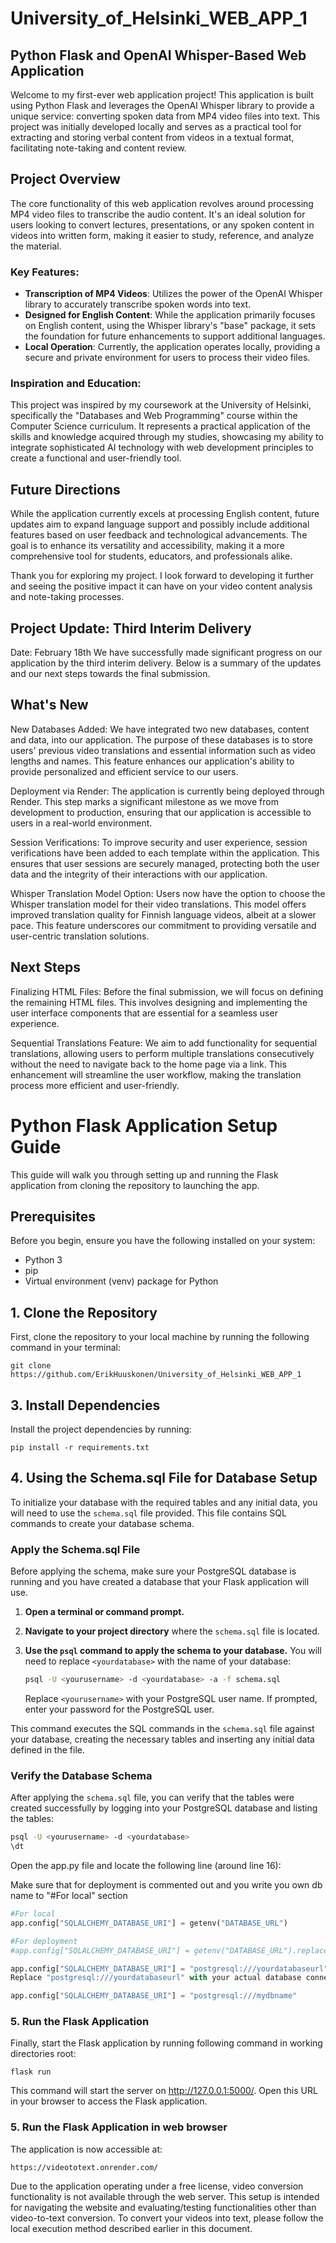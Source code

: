 # University_of_Helsinki_WEB_APP_1

## Python Flask and OpenAI Whisper-Based Web Application

Welcome to my first-ever web application project! This application is built using Python Flask and leverages the OpenAI Whisper library to provide a unique service: converting spoken data from MP4 video files into text. This project was initially developed locally and serves as a practical tool for extracting and storing verbal content from videos in a textual format, facilitating note-taking and content review.

## Project Overview

The core functionality of this web application revolves around processing MP4 video files to transcribe the audio content. It's an ideal solution for users looking to convert lectures, presentations, or any spoken content in videos into written form, making it easier to study, reference, and analyze the material.

### Key Features:

- **Transcription of MP4 Videos**: Utilizes the power of the OpenAI Whisper library to accurately transcribe spoken words into text.
- **Designed for English Content**: While the application primarily focuses on English content, using the Whisper library's "base" package, it sets the foundation for future enhancements to support additional languages.
- **Local Operation**: Currently, the application operates locally, providing a secure and private environment for users to process their video files.

### Inspiration and Education:

This project was inspired by my coursework at the University of Helsinki, specifically the "Databases and Web Programming" course within the Computer Science curriculum. It represents a practical application of the skills and knowledge acquired through my studies, showcasing my ability to integrate sophisticated AI technology with web development principles to create a functional and user-friendly tool.

## Future Directions

While the application currently excels at processing English content, future updates aim to expand language support and possibly include additional features based on user feedback and technological advancements. The goal is to enhance its versatility and accessibility, making it a more comprehensive tool for students, educators, and professionals alike.

Thank you for exploring my project. I look forward to developing it further and seeing the positive impact it can have on your video content analysis and note-taking processes.

## Project Update: Third Interim Delivery
Date: February 18th
We have successfully made significant progress on our application by the third interim delivery. Below is a summary of the updates and our next steps towards the final submission.

## What's New
New Databases Added: We have integrated two new databases, content and data, into our application. The purpose of these databases is to store users' previous video translations and essential information such as video lengths and names. This feature enhances our application's ability to provide personalized and efficient service to our users.

Deployment via Render: The application is currently being deployed through Render. This step marks a significant milestone as we move from development to production, ensuring that our application is accessible to users in a real-world environment.

Session Verifications: To improve security and user experience, session verifications have been added to each template within the application. This ensures that user sessions are securely managed, protecting both the user data and the integrity of their interactions with our application.

Whisper Translation Model Option: Users now have the option to choose the Whisper translation model for their video translations. This model offers improved translation quality for Finnish language videos, albeit at a slower pace. This feature underscores our commitment to providing versatile and user-centric translation solutions.

## Next Steps
Finalizing HTML Files: Before the final submission, we will focus on defining the remaining HTML files. This involves designing and implementing the user interface components that are essential for a seamless user experience.

Sequential Translations Feature: We aim to add functionality for sequential translations, allowing users to perform multiple translations consecutively without the need to navigate back to the home page via a link. This enhancement will streamline the user workflow, making the translation process more efficient and user-friendly.

# Python Flask Application Setup Guide

This guide will walk you through setting up and running the Flask application from cloning the repository to launching the app.

## Prerequisites

Before you begin, ensure you have the following installed on your system:
- Python 3
- pip
- Virtual environment (venv) package for Python

## 1. Clone the Repository

First, clone the repository to your local machine by running the following command in your terminal:

```
git clone https://github.com/ErikHuuskonen/University_of_Helsinki_WEB_APP_1
```

## 3. Install Dependencies

Install the project dependencies by running:

```
pip install -r requirements.txt
```

##  4. Using the Schema.sql File for Database Setup

To initialize your database with the required tables and any initial data, you will need to use the `schema.sql` file provided. This file contains SQL commands to create your database schema.

### Apply the Schema.sql File

Before applying the schema, make sure your PostgreSQL database is running and you have created a database that your Flask application will use.

1. **Open a terminal or command prompt.**
2. **Navigate to your project directory** where the `schema.sql` file is located.
3. **Use the `psql` command to apply the schema to your database.** You will need to replace `<yourdatabase>` with the name of your database:

    ```bash
    psql -U <yourusername> -d <yourdatabase> -a -f schema.sql
    ```

    Replace `<yourusername>` with your PostgreSQL user name. If prompted, enter your password for the PostgreSQL user.

This command executes the SQL commands in the `schema.sql` file against your database, creating the necessary tables and inserting any initial data defined in the file.

### Verify the Database Schema

After applying the `schema.sql` file, you can verify that the tables were created successfully by logging into your PostgreSQL database and listing the tables:

```bash
psql -U <yourusername> -d <yourdatabase>
\dt
```

Open the app.py file and locate the following line (around line 16):

Make sure that for deployment is commented out and you write you own db name to "#For local" section

```python
#For local
app.config["SQLALCHEMY_DATABASE_URI"] = getenv("DATABASE_URL")

#For deployment
#app.config["SQLALCHEMY_DATABASE_URI"] = getenv("DATABASE_URL").replace("://", "ql://", 1)
```

```python
app.config["SQLALCHEMY_DATABASE_URI"] = "postgresql:///yourdatabaseurl"
Replace "postgresql:///yourdatabaseurl" with your actual database connection URI. For example:
```

```python
app.config["SQLALCHEMY_DATABASE_URI"] = "postgresql:///mydbname"
```

### 5. Run the Flask Application
Finally, start the Flask application by running following command in working directories root:

```
flask run
```


This command will start the server on http://127.0.0.1:5000/. Open this URL in your browser to access the Flask application.

### 5. Run the Flask Application in web browser

The application is now accessible at:

```
https://videototext.onrender.com/
```
Due to the application operating under a free license, video conversion functionality is not available through the web server. This setup is intended for navigating the website and evaluating/testing functionalities other than video-to-text conversion. To convert your videos into text, please follow the local execution method described earlier in this document.
